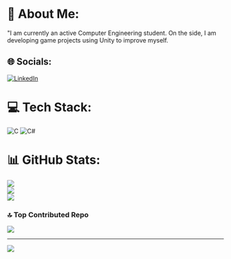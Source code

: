 # 💫 About Me:
"I am currently an active Computer Engineering student. On the side, I am developing game projects using Unity to improve myself.


## 🌐 Socials:
[![LinkedIn](https://img.shields.io/badge/LinkedIn-%230077B5.svg?logo=linkedin&logoColor=white)](https://linkedin.com/in/melih-uzel-131ba024b/) 

# 💻 Tech Stack:
![C](https://img.shields.io/badge/c-%2300599C.svg?style=for-the-badge&logo=c&logoColor=white) ![C#](https://img.shields.io/badge/c%23-%23239120.svg?style=for-the-badge&logo=c-sharp&logoColor=white)
# 📊 GitHub Stats:
![](https://github-readme-stats.vercel.app/api?username=virtuososlove&theme=dark&hide_border=false&include_all_commits=false&count_private=true)<br/>
![](https://github-readme-streak-stats.herokuapp.com/?user=virtuososlove&theme=dark&hide_border=false)<br/>
![](https://github-readme-stats.vercel.app/api/top-langs/?username=virtuososlove&theme=dark&hide_border=false&include_all_commits=false&count_private=true&layout=compact)

### 🔝 Top Contributed Repo
![](https://github-contributor-stats.vercel.app/api?username=virtuososlove&limit=5&theme=dark&combine_all_yearly_contributions=true)

---
[![](https://visitcount.itsvg.in/api?id=virtuososlove&icon=0&color=1)](https://visitcount.itsvg.in)

<!-- Proudly created with GPRM ( https://gprm.itsvg.in ) -->
